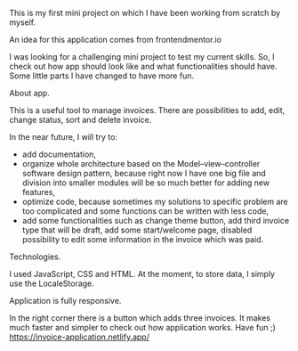 This is my first mini project on which I have been working from scratch by myself.

An idea for this application comes from frontendmentor.io

I was looking for a challenging mini project to test my current skills. So, I check out how app should look like and what functionalities should have. Some little parts I have changed to have more fun.

About app.

This is a useful tool to manage invoices. There are possibilities to add, edit, change status, sort and delete invoice.

In the near future, I will try to:

- add documentation,
- organize whole architecture based on the Model–view–controller software design pattern, because right now I have one big file and division into smaller modules will be so much better for adding new features,
- optimize code, because sometimes my solutions to specific problem are too complicated and some functions can be written with less code,
- add some functionalities such as change theme button, add third invoice type that will be draft, add some start/welcome page, disabled possibility to edit some information in the invoice which was paid.

Technologies.

I used JavaScript, CSS and HTML. At the moment, to store data, I simply use the LocaleStorage.

Application is fully responsive.

In the right corner there is a button which adds three invoices. It makes much faster and simpler to check out how application works. 
Have fun ;) https://invoice-application.netlify.app/
